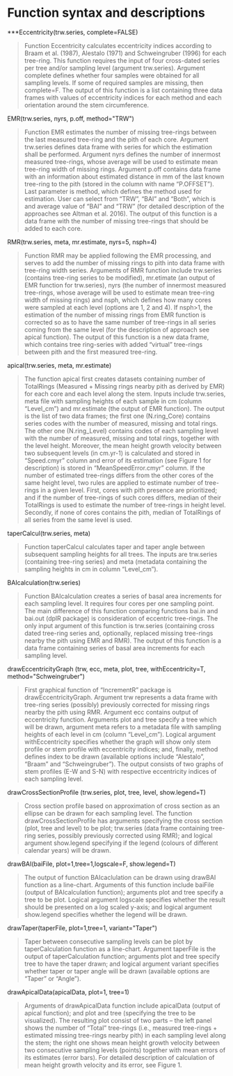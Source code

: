 # Function syntax and descriptions

***Eccentricity(trw.series, complete=FALSE)
> Function Eccentricity calculates eccentricity indices according to Braam et al. (1987), Alestalo (1971) and Schweingruber (1996) for each tree-ring. This function requires the input of four cross-dated series per tree and/or sampling level (argument trw.series). Argument complete defines whether four samples were obtained for all sampling levels. If some of required samples are missing, then complete=F. The output of this function is a list containing three data frames with values of eccentricity indices for each method and each orientation around the stem circumference.

EMR(trw.series, nyrs, p.off, method="TRW")
> Function EMR estimates the number of missing tree-rings between the last measured tree-ring and the pith of each core. Argument trw.series defines data frame with series for which the estimation shall be performed. Argument nyrs defines the number of innermost measured tree-rings, whose average will be used to estimate mean tree-ring width of missing rings. Argument p.off contains data frame with an information about estimated distance in mm of the last known tree-ring to the pith (stored in the column with name “P.OFFSET”). Last parameter is method, which defines the method used for estimation. User can select from “TRW”, “BAI” and “Both”, which is and average value of “BAI” and “TRW” (for detailed description of the approaches see Altman et al. 2016). The output of this function is a data frame with the number of missing tree-rings that should be added to each core.

RMR(trw.series, meta, mr.estimate, nyrs=5, nsph=4)
> Function RMR may be applied following the EMR processing, and serves to add the number of missing rings to pith into data frame with tree-ring width series. Arguments of RMR function include trw.series (contains tree-ring series to be modified), mr.etimate (an output of EMR function for trw.series), nyrs (the number of innermost measured tree-rings, whose average will be used to estimate mean tree-ring width of missing rings) and nsph, which defines how many cores were sampled at each level (options are 1, 2 and 4). If nsph>1, the estimation of the number of missing rings from EMR function is corrected so as to have the same number of tree-rings in all series coming from the same level (for the description of approach see apical function). The output of this function is a new data frame, which contains tree ring-series with added “virtual” tree-rings between pith and the first measured tree-ring.

apical(trw.series, meta, mr.estimate)
> The function apical first creates datasets containing number of TotalRings (Measured + Missing rings nearby pith as derived by EMR) for each core and each level along the stem. Inputs include trw.series, meta file with sampling heights of each sample in cm (column “Level_cm”) and mr.estimate (the output of EMR function). The output is the list of two data frames; the first one (N.ring_Core) contains series codes with the number of measured, missing and total rings. The other one (N.ring_Level) contains codes of each sampling level with the number of measured, missing and total rings, together with the level height. Moreover, the mean height growth velocity between two subsequent levels (in cm.yr-1) is calculated and stored in “Speed.cmyr” column and error of its estimation (see Figure 1 for description) is stored in “MeanSpeedError.cmyr” column.
If the number of estimated tree-rings differs from the other cores of the same height level, two rules are applied to estimate number of tree-rings in a given level. First, cores with pith presence are prioritized; and if the number of tree-rings of such cores differs, median of their TotalRings is used to estimate the number of tree-rings in height level. Secondly, if none of cores contains the pith, median of TotalRings of all series from the same level is used.

taperCalcul(trw.series, meta)
> Function taperCalcul calculates taper and taper angle between subsequent sampling heights for all trees. The inputs are trw.series (containing tree-ring series) and meta (metadata containing the sampling heights in cm in column “Level_cm”). 

BAIcalculation(trw.series)
> Function BAIcalculation creates a series of basal area increments for each sampling level. It requires four cores per one sampling point. The main difference of this function comparing functions bai.in and bai.out (dplR package) is consideration of eccentric tree-rings. The only input argument of this function is trw.series (containing cross dated tree-ring series and, optionally, replaced missing tree-rings nearby the pith using EMR and RMR). The output of this function is a data frame containing series of basal area increments for each sampling level.

drawEccentricityGraph (trw, ecc, meta, plot, tree, withEccentricity=T, method="Schweingruber")
> First graphical function of “IncrementR” package is drawEccentricityGraph. Argument trw represents a data frame with tree-ring series (possibly) previously corrected for missing rings nearby the pith using RMR. Argument ecc contains output of eccentricity function.  Arguments plot and tree specify a tree which will be drawn, argument meta refers to a metadata file with sampling heights of each level in cm (column “Level_cm”). Logical argument withEccentricity specifies whether the graph will show only stem profile or stem profile with eccentricity indices; and, finally, method defines index to be drawn (available options include “Alestalo”, “Braam” and “Schweingruber”). The output consists of two graphs of stem profiles (E-W and S-N) with respective eccentricity indices of each sampling level.

drawCrossSectionProfile (trw.series, plot, tree, level, show.legend=T)
> Cross section profile based on approximation of cross section as an ellipse can be drawn for each sampling level. The function drawCrossSectionProfile has arguments specifying the cross section (plot, tree and level) to be plot; trw.series (data frame containing tree-ring series, possibly previously corrected using RMR); and logical argument show.legend specifying if the legend (colours of different calendar years) will be drawn.

drawBAI(baiFile, plot=1,tree=1,logscale=F, show.legend=T)
> The output of function BAIcaclulation can be drawn using drawBAI function as a line-chart. Arguments of this function include baiFile (output of BAIcalculation function); arguments plot and tree specify a tree to be plot. Logical argument logscale specifies whether the result should be presented on a log scaled y-axis; and logical argument show.legend specifies whether the legend will be drawn.

drawTaper(taperFile, plot=1,tree=1, variant="Taper")
> Taper between consecutive sampling levels can be plot by taperCalculation function as a line-chart. Argument taperFile is the output of taperCalculation function; arguments plot and tree specify tree to have the taper drawn; and logical argument variant specifies whether taper or taper angle will be drawn (available options are “Taper” or “Angle”).

drawApicalData(apicalData, plot=1, tree=1)
> Arguments of drawApicalData function include apicalData (output of apical function); and plot and tree (specifying the tree to be visualized). The resulting plot consist of two parts – the left panel shows the number of “Total” tree-rings (i.e., measured tree-rings + estimated missing tree-rings nearby pith) in each sampling level along the stem; the right one shows mean height growth velocity between two consecutive sampling levels (points) together with mean errors of its estimates (error bars). For detailed description of calculation of mean height growth velocity and its error, see Figure 1.
